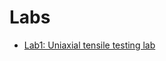 # Labs

* [Lab1: Uniaxial tensile testing lab](UniaxialTestingLab.md)
<!-- * [Lab2: Three point bending testing lab](ThreepointBendingLab.md)
* [Lab3: Membrane strain measuring lab](Membranestrain.md) -->